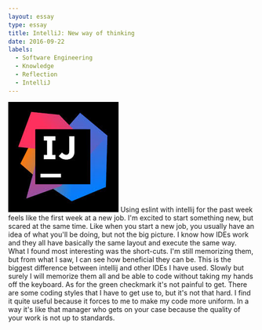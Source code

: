 ```yaml
---
layout: essay
type: essay
title: IntelliJ: New way of thinking
date: 2016-09-22
labels:
  - Software Engineering
  - Knowledge
  - Reflection
  - IntelliJ
---
```


<img class="medium circular floated image" src="../images/intellij_pic.jpg">
Using eslint with intellij for the past week feels like the first week at a new job.
I'm excited to start something new, but scared at the same time. Like when you start a new
job, you usually have an idea of what you'll be doing, but not the big picture. I know how IDEs
work and they all have basically the same layout and execute the same way. What I found most
interesting was the short-cuts. I'm still memorizing them, but from what I saw, I can see
how beneficial they can be. This is the biggest difference between intellij and other IDEs I have
used. Slowly but surely I will memorize them all and be able to code without taking my hands off the keyboard.
As for the green checkmark it's not painful to get. There are some coding styles that I have to get use to, but
it's not that hard. I find it quite useful because it forces to me to make my code more uniform.
In a way it's like that manager who gets on your case because the quality of your work is not up to standards.
